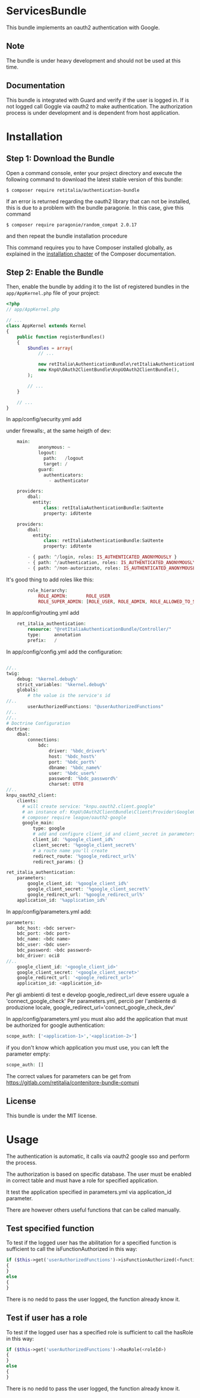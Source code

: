 ServicesBundle
=============

This bundle implements an oauth2 authentication with Google.

Note
----

The bundle is under heavy development and should not be used at this time.

Documentation
-------------

This bundle is integrated with Guard and verify if the user is logged in. If is not logged call Goggle via oauth2 to make authentication. 
The authorization process is under development and is dependent from host application.


Installation
============

Step 1: Download the Bundle
---------------------------

Open a command console, enter your project directory and execute the
following command to download the latest stable version of this bundle:

```console
$ composer require retitalia/authentication-bundle
```

If an error is returned regarding the oauth2 library that can not be installed, this is due to a problem with the bundle paragonie. 
In this case, give this command 

```console
$ composer require paragonie/random_compat 2.0.17
```

and then repeat the bundle installation procedure


This command requires you to have Composer installed globally, as explained
in the [installation chapter](https://getcomposer.org/doc/00-intro.md)
of the Composer documentation.

Step 2: Enable the Bundle
-------------------------

Then, enable the bundle by adding it to the list of registered bundles
in the `app/AppKernel.php` file of your project:

```php
<?php
// app/AppKernel.php

// ...
class AppKernel extends Kernel
{
    public function registerBundles()
    {
        $bundles = array(
            // ...

            new retItalia\AuthenticationBundle\retItaliaAuthenticationBundle(),
            new KnpU\OAuth2ClientBundle\KnpUOAuth2ClientBundle(),
        );

        // ...
    }

    // ...
}
```


In app/config/security.yml add


under firewalls:, at the same heigth of dev:

```php
	main:
            anonymous: ~
            logout:
              path:   /logout
              target: /
            guard:
              authenticators:
                - authenticator
```

```php
	providers:
		dbal:
		  entity:
		      class: retItaliaAuthenticationBundle:SaUtente
		      property: idUtente
```

```php
	providers:
		dbal:
		  entity:
		      class: retItaliaAuthenticationBundle:SaUtente
		      property: idUtente
```

```php
        - { path: ^/login, roles: IS_AUTHENTICATED_ANONYMOUSLY }
        - { path: ^/authentication, roles: IS_AUTHENTICATED_ANONYMOUSLY }
        - { path: ^/non-autorizzato, roles: IS_AUTHENTICATED_ANONYMOUSLY }
```

It's good thing to add roles like this:
```php
        role_hierarchy:
            ROLE_ADMIN:       ROLE_USER
            ROLE_SUPER_ADMIN: [ROLE_USER, ROLE_ADMIN, ROLE_ALLOWED_TO_SWITCH]
```

In app/config/routing.yml add
```php
	ret_italia_authentication:
	    resource: "@retItaliaAuthenticationBundle/Controller/"
	    type:     annotation
	    prefix:   /
```

In app/config/config.yml add the configuration:
```php

//..
twig:
    debug: '%kernel.debug%'
    strict_variables: '%kernel.debug%'
    globals:
        # the value is the service's id
//..
        userAuthorizedFunctions: "@userAuthorizedFunctions"
//..
//..
# Doctrine Configuration
doctrine:
    dbal:
        connections:
            bdc:
                driver: '%bdc_driver%'
                host: '%bdc_host%'
                port: '%bdc_port%'
                dbname: '%bdc_name%'
                user: '%bdc_user%'
                password: '%bdc_password%'
                charset: UTF8
//..	
knpu_oauth2_client:
    clients:
      # will create service: "knpu.oauth2.client.google"
      # an instance of: KnpU\OAuth2ClientBundle\Client\Provider\GoogleClient
      # composer require league/oauth2-google
      google_main:
          type: google
          # add and configure client_id and client_secret in parameters.yml
          client_id: '%google_client_id%'
          client_secret: '%google_client_secret%'
          # a route name you'll create
          redirect_route: '%google_redirect_url%'
          redirect_params: {}

ret_italia_authentication:
    parameters:
        google_client_id: '%google_client_id%'
        google_client_secret: '%google_client_secret%'
        google_redirect_url: '%google_redirect_url%'
	application_id: '%application_id%'
```

In app/config/parameters.yml add:
```php
parameters:
    bdc_host: <bdc server>
    bdc_port: <bdc port>
    bdc_name: <bdc name>
    bdc_user: <bdc user>
    bdc_password: <bdc password>
    bdc_driver: oci8
//..
    google_client_id: '<google_client_id>'
    google_client_secret: '<google_client_secret>'
    google_redirect_url: '<google_redirect_url>'
    application_id: <application_id>
```

Per gli ambienti di test e develop google_redirect_url deve essere uguale a 'connect_google_check'
Per parameters.yml, perciò per l'ambiente di produzione locale, google_redirect_url='connect_google_check_dev'

In app/config/parameters.yml you must also add the application that must be authorized for google authentication:
```php
scope_auth: ['<application-1>','<application-2>']
```

if you don't know which application you must use, you can left the parameter empty:
```php
scope_auth: []
```

The correct values for parameters can be get from
https://gitlab.com/retitalia/contenitore-bundle-comuni

License
-------

This bundle is under the MIT license.


Usage
============


The authentication is automatic, it calls via oauth2 google sso and perform the process.

The authorization is based on specific database. The user must be enabled in correct table and must have a role for specified application.

It test the application specified in parameters.yml via application_id parameter.

There are however others useful functions that can be called manually.

Test specified function
-------

To test if the logged user has the abilitation for a specified function is sufficient to call the isFunctionAuthorized in this way:

```php
if ($this->get('userAuthorizedFunctions')->isFunctionAuthorized(<functionId>)
{
}
else
{
}
```

There is no nedd to pass the user logged, the function already know it.

Test if user has a role
-------

To test if the logged user has a specified role is sufficient to call the hasRole in this way:

```php
if ($this->get('userAuthorizedFunctions')->hasRole(<roleId>)
{
}
else
{
}
```

There is no nedd to pass the user logged, the function already know it.
